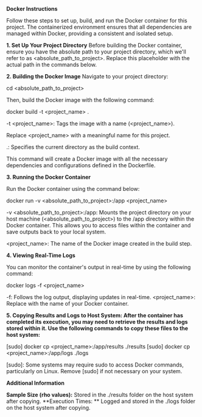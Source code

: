 **Docker Instructions**

Follow these steps to set up, build, and run the Docker container for this project. The containerized environment ensures that all dependencies are managed within Docker, providing a consistent and isolated setup.

**1. Set Up Your Project Directory**
Before building the Docker container, ensure you have the absolute path to your project directory, which we'll refer to as <absolute_path_to_project>. Replace this placeholder with the actual path in the commands below.

**2. Building the Docker Image**
Navigate to your project directory:


cd <absolute_path_to_project>

Then, build the Docker image with the following command:


docker build -t <project_name> .

-t <project_name>: Tags the image with a name (<project_name>). 

Replace <project_name> with a meaningful name for this project.

.: Specifies the current directory as the build context.

This command will create a Docker image with all the necessary dependencies and configurations defined in the Dockerfile.

**3. Running the Docker Container**
   
Run the Docker container using the command below:

docker run -v <absolute_path_to_project>:/app <project_name>

-v <absolute_path_to_project>:/app: Mounts the project directory on your host machine (<absolute_path_to_project>) to the /app directory within the Docker container. This allows you to access files within the container and save outputs back to your local system.

<project_name>: The name of the Docker image created in the build step.

**4. Viewing Real-Time Logs**

You can monitor the container's output in real-time by using the following command:

docker logs -f <project_name>

-f: Follows the log output, displaying updates in real-time.
<project_name>: Replace with the name of your Docker container.

**5. Copying Results and Logs to Host System: After the container has completed its execution, you may need to retrieve the results and logs stored within it. Use the following commands to copy these files to the host system:**

[sudo] docker cp <project_name>:/app/results ./results
[sudo] docker cp <project_name>:/app/logs ./logs

[sudo]: Some systems may require sudo to access Docker commands, particularly on Linux. Remove [sudo] if not necessary on your system.

**Additional Information**

**Sample Size (rho values):** Stored in the ./results folder on the host system after copying.
**Execution Times: ** Logged and stored in the ./logs folder on the host system after copying.
